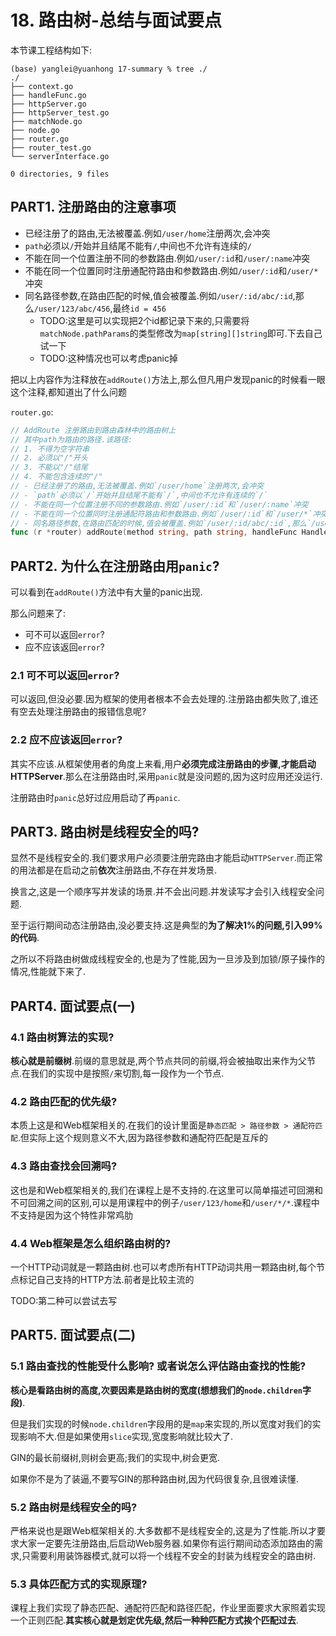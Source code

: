 # 18. 路由树-总结与面试要点

本节课工程结构如下:

```
(base) yanglei@yuanhong 17-summary % tree ./
./
├── context.go
├── handleFunc.go
├── httpServer.go
├── httpServer_test.go
├── matchNode.go
├── node.go
├── router.go
├── router_test.go
└── serverInterface.go

0 directories, 9 files
```

## PART1. 注册路由的注意事项

- 已经注册了的路由,无法被覆盖.例如`/user/home`注册两次,会冲突
- `path`必须以`/`开始并且结尾不能有`/`,中间也不允许有连续的`/`
- 不能在同一个位置注册不同的参数路由.例如`/user/:id`和`/user/:name`冲突
- 不能在同一个位置同时注册通配符路由和参数路由.例如`/user/:id`和`/user/*`冲突
- 同名路径参数,在路由匹配的时候,值会被覆盖.例如`/user/:id/abc/:id`,那么`/user/123/abc/456`,最终`id = 456`
	- TODO:这里是可以实现把2个id都记录下来的,只需要将`matchNode.pathParams`的类型修改为`map[string][]string`即可.下去自己试一下
	- TODO:这种情况也可以考虑panic掉

把以上内容作为注释放在`addRoute()`方法上,那么但凡用户发现panic的时候看一眼这个注释,都知道出了什么问题

`router.go`:

```go
// AddRoute 注册路由到路由森林中的路由树上
// 其中path为路由的路径.该路径:
// 1. 不得为空字符串
// 2. 必须以"/"开头
// 3. 不能以"/"结尾
// 4. 不能包含连续的"/"
// - 已经注册了的路由,无法被覆盖.例如`/user/home`注册两次,会冲突
// - `path`必须以`/`开始并且结尾不能有`/`,中间也不允许有连续的`/`
// - 不能在同一个位置注册不同的参数路由.例如`/user/:id`和`/user/:name`冲突
// - 不能在同一个位置同时注册通配符路由和参数路由.例如`/user/:id`和`/user/*`冲突
// - 同名路径参数,在路由匹配的时候,值会被覆盖.例如`/user/:id/abc/:id`,那么`/user/123/abc/456`,最终`id = 456`
func (r *router) addRoute(method string, path string, handleFunc HandleFunc)
```

## PART2. 为什么在注册路由用`panic`?

可以看到在`addRoute()`方法中有大量的panic出现.

那么问题来了:

- 可不可以返回`error`?
- 应不应该返回`error`?

### 2.1 可不可以返回`error`?

可以返回,但没必要.因为框架的使用者根本不会去处理的.注册路由都失败了,谁还有空去处理注册路由的报错信息呢?

### 2.2 应不应该返回`error`?

其实不应该.从框架使用者的角度上来看,用户**必须完成注册路由的步骤,才能启动HTTPServer**.那么在注册路由时,采用`panic`就是没问题的,因为这时应用还没运行.

注册路由时`panic`总好过应用启动了再`panic`.

## PART3. 路由树是线程安全的吗?

显然不是线程安全的.我们要求用户必须要注册完路由才能启动`HTTPServer`.而正常的用法都是在启动之前**依次**注册路由,不存在并发场景.

换言之,这是一个顺序写并发读的场景.并不会出问题.并发读写才会引入线程安全问题.

至于运行期间动态注册路由,没必要支持.这是典型的**为了解决1%的问题,引入99%的代码**.

之所以不将路由树做成线程安全的,也是为了性能,因为一旦涉及到加锁/原子操作的情况,性能就下来了.

## PART4. 面试要点(一)

### 4.1 路由树算法的实现?

**核心就是前缀树**.前缀的意思就是,两个节点共同的前缀,将会被抽取出来作为父节点.在我们的实现中是按照`/`来切割,每一段作为一个节点.

### 4.2 路由匹配的优先级?

本质上这是和Web框架相关的.在我们的设计里面是`静态匹配 > 路径参数 > 通配符匹配`.但实际上这个规则意义不大,因为路径参数和通配符匹配是互斥的

### 4.3 路由查找会回溯吗?

这也是和Web框架相关的,我们在课程上是不支持的.在这里可以简单描述可回溯和不可回溯之间的区别,可以是用课程中的例子`/user/123/home`和`/user/*/*`.课程中不支持是因为这个特性非常鸡肋

### 4.4 Web框架是怎么组织路由树的?

一个HTTP动词就是一颗路由树.也可以考虑所有HTTP动词共用一颗路由树,每个节点标记自己支持的HTTP方法.前者是比较主流的

TODO:第二种可以尝试去写

## PART5. 面试要点(二)

### 5.1 路由查找的性能受什么影响? 或者说怎么评估路由查找的性能?

**核心是看路由树的高度,次要因素是路由树的宽度(想想我们的`node.children`字段)**.

但是我们实现的时候`node.children`字段用的是`map`来实现的,所以宽度对我们的实现影响不大.但是如果使用`slice`实现,宽度影响就比较大了.

GIN的最长前缀树,则树会更高;我们的实现中,树会更宽.

如果你不是为了装逼,不要写GIN的那种路由树,因为代码很复杂,且很难读懂.

### 5.2 路由树是线程安全的吗?

严格来说也是跟Web框架相关的.大多数都不是线程安全的,这是为了性能.所以才要求大家一定要先注册路由,后启动Web服务器.如果你有运行期间动态添加路由的需求,只需要利用装饰器模式,就可以将一个线程不安全的封装为线程安全的路由树.

### 5.3 具体匹配方式的实现原理?

课程上我们实现了静态匹配、通配符匹配和路径匹配，作业里面要求大家照着实现一个正则匹配.**其实核心就是划定优先级,然后一种种匹配方式挨个匹配过去**.